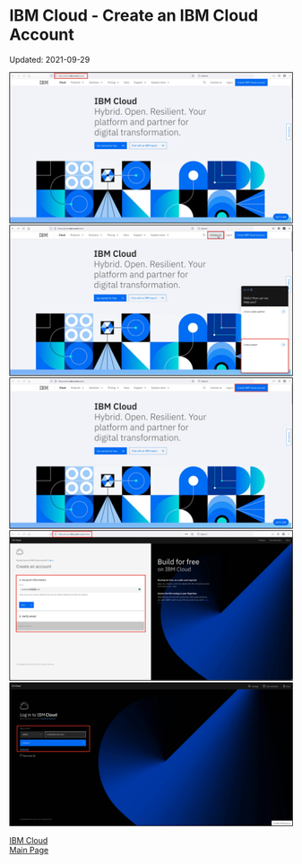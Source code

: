 # IBM Cloud - Create an IBM Cloud Account 

Updated: 2021-09-29

<img src="images/01-cloud.png" style="border: 1px solid black">

<img src="images/02-support.png" style="border: 1px solid black">

<img src="images/03-create.png" style="border: 1px solid black">

<img src="images/04-form.png" style="border: 1px solid black">

<img src="images/05-login.png" style="border: 1px solid black">

[IBM Cloud](https://ibm.github.io/vmwaresolutions/ibmcloud/)<br/>
[Main Page](https://ibm.github.io/vmwaresolutions)